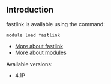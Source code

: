 ## Introduction


fastlink is available using the command:

```
module load fastlink
```

* [More about fastlink]()
* [More about modules](Local:/systems/lisa/software/modules)

Available versions:

* 4.1P